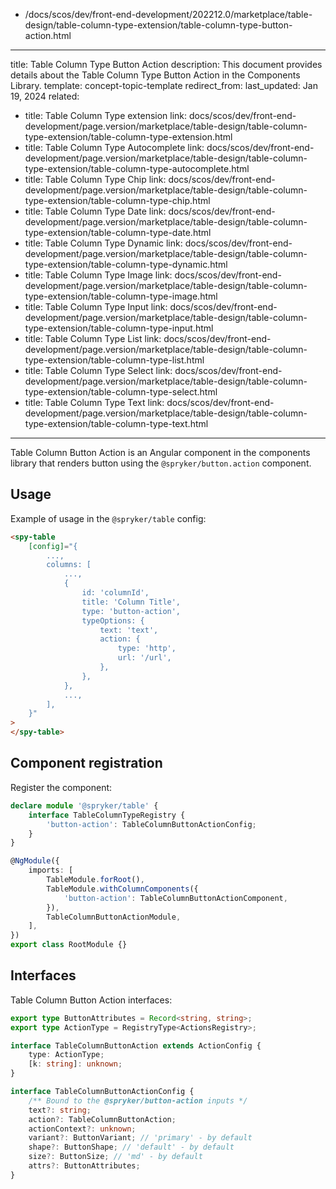   - /docs/scos/dev/front-end-development/202212.0/marketplace/table-design/table-column-type-extension/table-column-type-button-action.html
---
title: Table Column Type Button Action
description: This document provides details about the Table Column Type Button Action in the Components Library.
template: concept-topic-template
redirect_from:
last_updated: Jan 19, 2024
related:
  - title: Table Column Type extension
    link: docs/scos/dev/front-end-development/page.version/marketplace/table-design/table-column-type-extension/table-column-type-extension.html
  - title: Table Column Type Autocomplete
    link: docs/scos/dev/front-end-development/page.version/marketplace/table-design/table-column-type-extension/table-column-type-autocomplete.html
  - title: Table Column Type Chip
    link: docs/scos/dev/front-end-development/page.version/marketplace/table-design/table-column-type-extension/table-column-type-chip.html
  - title: Table Column Type Date
    link: docs/scos/dev/front-end-development/page.version/marketplace/table-design/table-column-type-extension/table-column-type-date.html
  - title: Table Column Type Dynamic
    link: docs/scos/dev/front-end-development/page.version/marketplace/table-design/table-column-type-extension/table-column-type-dynamic.html
  - title: Table Column Type Image
    link: docs/scos/dev/front-end-development/page.version/marketplace/table-design/table-column-type-extension/table-column-type-image.html
  - title: Table Column Type Input
    link: docs/scos/dev/front-end-development/page.version/marketplace/table-design/table-column-type-extension/table-column-type-input.html
  - title: Table Column Type List
    link: docs/scos/dev/front-end-development/page.version/marketplace/table-design/table-column-type-extension/table-column-type-list.html
  - title: Table Column Type Select
    link: docs/scos/dev/front-end-development/page.version/marketplace/table-design/table-column-type-extension/table-column-type-select.html
  - title: Table Column Type Text
    link: docs/scos/dev/front-end-development/page.version/marketplace/table-design/table-column-type-extension/table-column-type-text.html
---

Table Column Button Action is an Angular component in the components library that renders button using the `@spryker/button.action` component.


## Usage

Example of usage in the `@spryker/table` config:

```html
<spy-table
    [config]="{
        ...,
        columns: [
            ...,
            {
                id: 'columnId',
                title: 'Column Title',
                type: 'button-action',
                typeOptions: {
                    text: 'text',
                    action: {
                        type: 'http',
                        url: '/url',
                    },
                },
            },
            ...,
        ],
    }"
>
</spy-table>
```

## Component registration

Register the component:

```ts
declare module '@spryker/table' {
    interface TableColumnTypeRegistry {
        'button-action': TableColumnButtonActionConfig;
    }
}

@NgModule({
    imports: [
        TableModule.forRoot(),
        TableModule.withColumnComponents({
            'button-action': TableColumnButtonActionComponent,
        }),
        TableColumnButtonActionModule,
    ],
})
export class RootModule {}
```

## Interfaces

Table Column Button Action interfaces:

```ts
export type ButtonAttributes = Record<string, string>;
export type ActionType = RegistryType<ActionsRegistry>;

interface TableColumnButtonAction extends ActionConfig {
    type: ActionType;
    [k: string]: unknown;
}

interface TableColumnButtonActionConfig {
    /** Bound to the @spryker/button-action inputs */
    text?: string;
    action?: TableColumnButtonAction;
    actionContext?: unknown;
    variant?: ButtonVariant; // 'primary' - by default
    shape?: ButtonShape; // 'default' - by default
    size?: ButtonSize; // 'md' - by default
    attrs?: ButtonAttributes;
}
```
